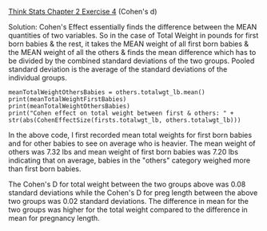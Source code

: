 [Think Stats Chapter 2 Exercise 4](http://greenteapress.com/thinkstats2/html/thinkstats2003.html#toc24) (Cohen's d)

Solution: Cohen's Effect essentially finds the difference between the MEAN quantities of two variables. So in the case of Total Weight in pounds for first born babies & the rest, it takes the MEAN weight of all first born babies & the MEAN weight of all the others & finds the mean difference which has to be divided by the combined standard deviations of the two groups. Pooled standard deviation is the average of the standard deviations of the individual groups.

```meanTotalWeightFirstBabies = firsts.totalwgt_lb.mean()
meanTotalWeightOthersBabies = others.totalwgt_lb.mean()
print(meanTotalWeightFirstBabies)
print(meanTotalWeightOthersBabies)
print("Cohen effect on total weight between first & others: " + str(abs(CohenEffectSize(firsts.totalwgt_lb, others.totalwgt_lb)))
```

In the above code, I first recorded mean total weights for first born babies and for other babies to see on average who is heavier. The mean weight of others was 7.32 lbs and mean weight of first born babies was 7.20 lbs indicating that on average, babies in the "others" category weighed more than first born babies. 

The Cohen's D for total weight between the two groups above was 0.08 standard deviations while the Cohen's D for preg length between the above two groups was 0.02 standard deviations. The difference in mean for the two groups was higher for the total weight compared to the difference in mean for pregnancy length. 
